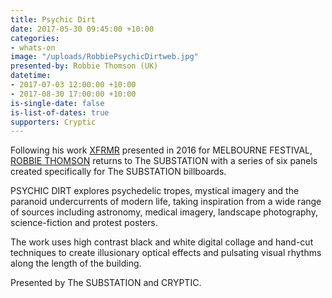 ```yaml
---
title: Psychic Dirt
date: 2017-05-30 09:45:00 +10:00
categories:
- whats-on
image: "/uploads/RobbiePsychicDirtweb.jpg"
presented-by: Robbie Thomson (UK)
datetime:
- 2017-07-03 12:00:00 +10:00
- 2017-08-30 17:00:00 +10:00
is-single-date: false
is-list-of-dates: true
supporters: Cryptic
---
```


Following his work [XFRMR](https://thesubstation.org.au/archive/xfrmr-mess-live/) presented in 2016 for MELBOURNE FESTIVAL, [ROBBIE THOMSON](http://www.robbiethomson.co.uk/) returns to The SUBSTATION with a series of six panels created specifically for The SUBSTATION billboards. 

PSYCHIC DIRT explores psychedelic tropes, mystical imagery and the paranoid undercurrents of modern life, taking inspiration from a wide range of sources including astronomy, medical imagery, landscape photography, science-fiction and protest posters. 

The work uses high contrast black and white digital collage and hand-cut techniques to create illusionary optical effects and pulsating visual rhythms along the length of the building.

Presented by The SUBSTATION and CRYPTIC.
